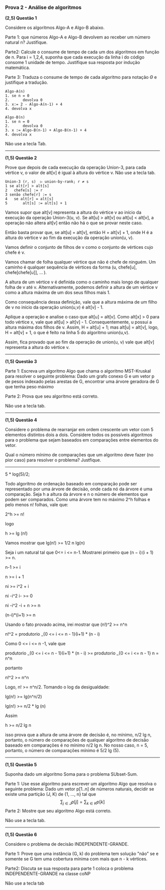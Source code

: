 ### Prova 2 - Análise de algoritmos

**(2,5) Questão 1**

Considere os algoritmos Algo-A e Algo-B abaixo.

Parte 1: que números Algo-A e Algo-B devolvem ao receber um número natural n? Justifique.

Parte2: Calcule o consume de tempo de cada um dos algoritmos em função de n. Para i = 1,2,4, suponha que cada execução da linha i do código consome 1 unidade de tempo. Justifique sua resposta por indução matemática.

Parte 3: Traduza o consume de tempo de cada algoritmo para notação $\Theta$ e justifique a tradução.



``` 
Algo-A(n)
1. se n = 0
2.		devolva 0
3. x:= 2 - Algo-A(n-1) + 4
4. devolva x
```



``` 
Algo-B(n)
1. se n = 0
2. 		devolva 0
3. x := Algo-B(n-1) + Algo-B(n-1) + 4
4. devolva x
```

Não use a tecla Tab.

***

**(1,5) Questão 2**

Prove que depois de cada execução da operação Union-3, para cada vértice v, o valor de alt[v] é igual à altura do vértice v. Não use a tecla tab.

```
Union-3 (r, s)  ▷ union-by-rank; r ≠ s
1 se alt[r] > alt[s]
2 	chefe[s] := r
3 senão chefe[r] := s
4 	se alt[r] = alt[s]
5 		alt[s] := alt[s] + 1 
```

Vamos supor que alt[v] representa a altura do vértice v ao início da execução da operação Union-3(u, v). Se alt[u] > alt[v] ou alt[u] < alt[v], a operação não altera alt[v] então não há o que se provar neste caso.



Então basta provar que, se alt[u] = alt[v], então H = alt[v] + 1, onde H é a altura do vértice v ao fim da execução da operação union(u, v).

Vamos definir o conjunto de filhos de v como o conjunto de vértices cujo chefe é v.

 Vamos chamar de folha qualquer vértice que não é chefe de ninguém. Um caminho é qualquer sequência de vértices da forma (u,  chefe[u], chefe[chefe[u]],  … ).

A altura de um vértice v é definida como o caminho mais longo de qualquer folha de v até v. Alternativamente, podemos definir a altura de um vértice v como a altura máxima de um dos seus filhos mais 1.

Como consequência dessa definição, vale que a altura máxima de um filho de v no início da operação union(u,v) é alt[v] - 1.

Aplique a operação e analise o caso que alt[u] = alt[v]. Como alt[x] > 0  para todo vértice x, vale que alt[u] > alt[v] - 1. Consequentemente, u possui a altura máxima dos filhos de v. Assim, H = alt[u] + 1; mas alt[u] = alt[v], logo, H = alt[v] + 1, o que é feito na linha 5 do algoritmo union(u,v).



Assim, fica provado que ao fim da operação de union(u, v)  vale que alt[v] representa a altura do vértice v.

***



**(1,5) Questão 3**

Parte 1: Escreva um algoritmo Algo que chama o algoritmo MST-Kruskal para resolver o seguinte problema: Dado um grafo conexo G e um vetor p de pesos indexado pelas arestas de G, encontrar uma árvore geradora de G que tenha peso máximo

Parte 2: Prova que seu algoritmo está correto.

Não use a tecla tab.



***

**(1,5) Questão 4**



Considere o problema de rearranjar em ordem crescente um vetor com 5 elementos distintos dois a dois. Considere todos os possíveis algoritmos para o problema que sejam baseados em comparações entre elementos do vetor. 

Qual o número mínimo de comparações que um algoritmo deve fazer (no pior caso) para resolver o problema? Justfique.

***

5 * log(5)/2;

Todo algoritmo de ordenação baseado em comparação pode ser representado por uma árvore de decisão, onde cada nó da árvore é uma comparação. Seja h a altura da árvore e n o número de elementos que podem ser comparados. Como uma árvore tem no máximo 2^h folhas e pelo menos n! folhas, vale que:

2^h >= n!

logo

h >= lg (n!)



Vamos mostrar que lg(n!) >= 1/2 n lg(n)



Seja i um natural tal que 0<= i <= n-1. Mostrarei primeiro que (n − i) (i + 1) >= n.

n-1 >= i

n >= i + 1

ni >= i^2 + i

ni -i^2 i- >= 0

ni -i^2 -i + n >= n

(n-i)*(i+1) >= n

Usando o fato provado acima, irei mostrar que (n!)^2 >= n^n



n!^2 = produtorio _{0 <= i <= n - 1}(i+1) * (n - i)

Como 0 <= i <= n -1, vale que

produtorio _{0 <= i <= n - 1}(i+1) * (n - i) >= produtorio _{0 <= i <= n - 1} n = n^n

portanto

n!^2 >= n^n



Logo, n! >= n^n/2. Tomando o log da desigualdade:

lg(n!) >= lg(n^n/2)

lg(n!) >= n/2 * lg (n)

Assim

h >= n/2 lg n

isso prova que a altura de uma árvore de decisão é, no mínimo, n/2 lg n, portanto, o número de comparações de qualquer algoritmo de decisão baseado em comparações é no mínimo n/2 lg n. No nosso caso, n = 5, portanto, o número de comparações mínimo é 5/2 lg (5).



***

**(1,5) Questão 5**



Suponha dado um algoritmo Soma para o problema SUbset-Sum.

Parte 1: Use esse algoritmo para escrever um algoritmo Algo que resolva o seguinte problema: Dado um vetor p[1..n] de números naturais, decidir se existe uma partição (J, K) de {1, ..., n} tal que 
$$
\sum_{j \in J}p[j] = \sum_{k \in K}p[k]
$$
Parte 2: Mostre que seu algoritmo Algo está correto.



Não use a tecla tab.



***

**(1,5) Questão 6** 



Considere o problema de decisão INDEPENDENTE-GRANDE.

Parte 1: Prove que uma instância (G, k) do problema tem solução "não" se e somente se G tem uma cobertura mínima com mais que  n - k vértices.

Parte2: Discuta se sua resposta para parte 1 coloca o problema INDEPENDENTE-GRANDE na classe coNP

Não use a tecla tab